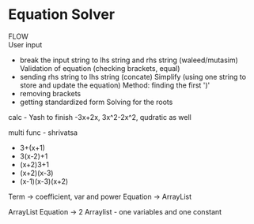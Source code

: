 # Equation Solver

FLOW  
User input
- break the input string to lhs string and rhs string (waleed/mutasim)
Validation of equation (checking brackets, equal)
- sending rhs string to lhs string (concate)
Simplify (using one string to store and update the equation)
Method: finding the first ')' 
- removing brackets 
- getting standardized form
Solving for the roots

calc - Yash 
to finish -3x+2x, 3x^2-2x^2, qudratic as well

multi func - shrivatsa
- 3+(x+1)
- 3(x-2)+1
- (x+2)3+1
- (x+2)(x-3)
- (x-1)(x-3)(x+2)


Term -> coefficient, var and power 
Equation -> ArrayList<Term>

ArrayList<Equation>
Equation -> 2 Arraylist - one variables and one constant